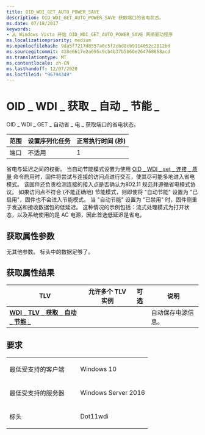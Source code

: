 ```yaml
---
title: OID_WDI_GET_AUTO_POWER_SAVE
description: OID_WDI_GET_AUTO_POWER_SAVE 获取端口的省电状态。
ms.date: 07/18/2017
keywords:
- 从 Windows Vista 开始 OID_WDI_GET_AUTO_POWER_SAVE 网络驱动程序
ms.localizationpriority: medium
ms.openlocfilehash: 9da5f7217d8557a0c5f2cbd8cb9114052c2812bd
ms.sourcegitcommit: 418e6617e2a695c9cb4b37b5b60e264760858acd
ms.translationtype: MT
ms.contentlocale: zh-CN
ms.lasthandoff: 12/07/2020
ms.locfileid: "96794349"
---
```

# <a name="oid_wdi_get_auto_power_save"></a>OID \_ WDI \_ 获取 \_ 自动 \_ 节能 \_


OID \_ WDI \_ GET \_ 自动省 \_ 电 \_ 获取端口的省电状态。

| 范围 | 设置序列化任务 | 正常执行时间 (秒)  |
|-------|--------------------------|---------------------------------|
| 端口  | 不适用           | 1                               |

 

省电与延迟之间的权衡。 当自动节能模式设置为使用 [OID \_ WDI \_ set \_ 连接 \_ 质量](oid-wdi-set-connection-quality.md) 命令启用时，固件将尝试与连接的访问点进行交互，使其尽可能多地进入省电模式。 该固件还负责检测连接的接入点是否确认为802.11 规范并遵循省电模式协议。 如果访问点不符合 (不能正确地) 节能模式，则即使将 "自动节能" 设置为 "已启用"，固件也不会进入节能模式。 当 "自动节能" 设置为 "已禁用" 时，固件侧重于发送和接收数据包的低延迟。 这种情况的示例包括：流式处理模式为打开状态，以及系统使用的是 AC 电源，因此首选低延迟是省电。

## <a name="get-property-parameters"></a>获取属性参数


无其他参数。 标头中的数据足够了。
## <a name="get-property-results"></a>获取属性结果


| TLV                                                                          | 允许多个 TLV 实例 | 可选 | 说明                  |
|------------------------------------------------------------------------------|--------------------------------|----------|------------------------------|
| [**WDI \_ TLV \_ 获取 \_ 自动 \_ 节能 \_**](./wdi-tlv-get-auto-power-save.md) |                                |          | 自动保存电源信息。 |

 

<a name="requirements"></a>要求
------------

<table>
<colgroup>
<col width="50%" />
<col width="50%" />
</colgroup>
<tbody>
<tr class="odd">
<td><p>最低受支持的客户端</p></td>
<td><p>Windows 10</p></td>
</tr>
<tr class="even">
<td><p>最低受支持的服务器</p></td>
<td><p>Windows Server 2016</p></td>
</tr>
<tr class="odd">
<td><p>标头</p></td>
<td>Dot11wdi</td>
</tr>
</tbody>
</table>

 

